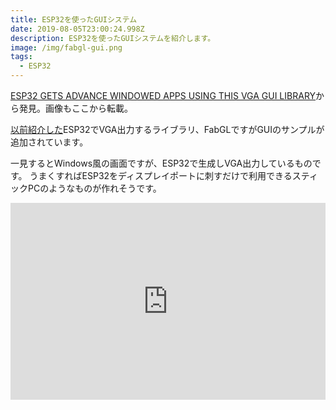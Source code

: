 ```yaml
---
title: ESP32を使ったGUIシステム
date: 2019-08-05T23:00:24.998Z
description: ESP32を使ったGUIシステムを紹介します。
image: /img/fabgl-gui.png
tags:
  - ESP32
---
```

[ESP32 GETS ADVANCE WINDOWED APPS USING THIS VGA GUI LIBRARY](https://hackaday.com/2019/07/08/esp32-gets-advance-windowed-apps-using-this-vga-gui-library/)から発見。画像もここから転載。

[以前紹介した](https://inajob.netlify.com/post/esp32%E3%81%A7vga%E8%A1%A8%E7%A4%BA%E3%82%92fabgl/)ESP32でVGA出力するライブラリ、FabGLですがGUIのサンプルが追加されています。

一見するとWindows風の画面ですが、ESP32で生成しVGA出力しているものです。
うまくすればESP32をディスプレイポートに刺すだけで利用できるスティックPCのようなものが作れそうです。

<iframe width="100%" height="315" src="https://www.youtube.com/embed/84ytGdiOih0" frameborder="0" allow="accelerometer; autoplay; encrypted-media; gyroscope; picture-in-picture" allowfullscreen></iframe>
